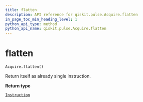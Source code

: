 ```yaml
---
title: flatten
description: API reference for qiskit.pulse.Acquire.flatten
in_page_toc_min_heading_level: 1
python_api_type: method
python_api_name: qiskit.pulse.Acquire.flatten
---
```


# flatten

<span id="qiskit.pulse.Acquire.flatten" />

`Acquire.flatten()`

Return itself as already single instruction.

**Return type**

[`Instruction`](qiskit.pulse.instructions.Instruction "qiskit.pulse.instructions.instruction.Instruction")

